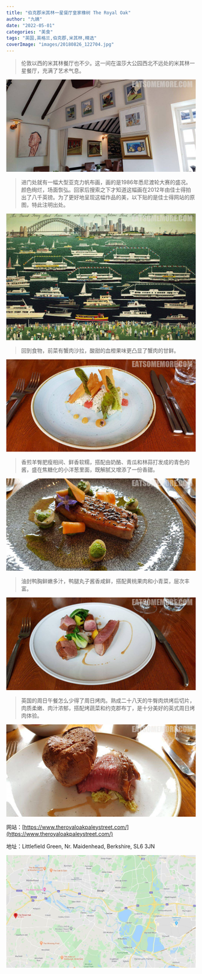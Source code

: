 ```yaml
---
title: "伯克郡米其林一星餐厅皇家橡树 The Royal Oak"
author: "九姨"
date: "2022-05-01"
categories: "美食"
tags: "英国,英格兰,伯克郡,米其林,精选"
coverImage: "images/20180826_122704.jpg"
---
```


>伦敦以西的米其林餐厅也不少。这一间在温莎大公园西北不远处的米其林一星餐厅，充满了艺术气息。

![The Royal Oak](images/20180826_121057.jpg)

>进门处就有一幅大型亚克力帆布画，画的是1986年悉尼渡轮大赛的盛况。颜色绚烂，场面恢弘。回家后搜索之下才知道这幅画在2012年由佳士得拍出了八千英镑。为了更好地呈现这幅作品的美，以下贴的是佳士得网站的原图，特此注明出处。

![The Royal Oak](images/2012_CSK_04079_0176_000robert_marchant_the_great_ferry_boat_race_as_witnessed_from_milsons_po.jpg)

>回到食物，前菜有蟹肉沙拉，酸甜的血橙果味更凸显了蟹肉的甘鲜。

![The Royal Oak](images/20180826_122649.jpg)

>香煎羊臀肥瘦相间、鲜香软糯，搭配由奶酪、青瓜和林蒜打发成的青色的酱，盛在焦糖化的小洋葱里面，既解腻又增添了一份香甜。

![The Royal Oak](images/20180826_122704.jpg)

>油封鸭胸鲜嫩多汁，鸭腿丸子酱香咸鲜，搭配黄桃果肉和小青菜，层次丰富。

![The Royal Oak](images/20180826_125039.jpg)

>英国的周日午餐怎么少得了周日烤肉。熟成二十八天的牛臀肉烘烤后切片，肉质柔嫩、肉汁浓郁，搭配烤蔬菜和约克郡布丁，是十分美好的英式周日烤肉体验。

![The Royal Oak](images/20180826_125051.jpg)


网站：[https://www.theroyaloakpaleystreet.com/](https://www.theroyaloakpaleystreet.com/)

地址：Littlefield Green, Nr. Maidenhead, Berkshire, SL6 3JN

![The Royal Oak](images/royaloak.jpg)